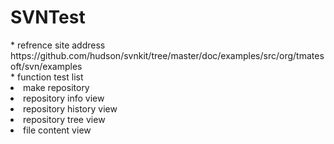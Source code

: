 # SVNTest

<div>
<label>* refrence site address</label><br>
<label>https://github.com/hudson/svnkit/tree/master/doc/examples/src/org/tmatesoft/svn/examples</label>
</div>
<div>
<label>* function test list</label><br>
<li>make repository</li>
<li>repository info view</li>
<li>repository history view</li>
<li>repository tree view</li>
<li>file content view</li>
</div>
